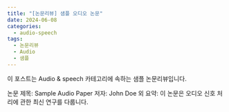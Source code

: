 ```yaml
---
title: "[논문리뷰] 샘플 오디오 논문"
date: 2024-06-08
categories:
  - audio-speech
tags:
  - 논문리뷰
  - Audio
  - 샘플
---
```


이 포스트는 Audio & speech 카테고리에 속하는 샘플 논문리뷰입니다.

논문 제목: Sample Audio Paper
저자: John Doe 외
요약: 이 논문은 오디오 신호 처리에 관한 최신 연구를 다룹니다. 